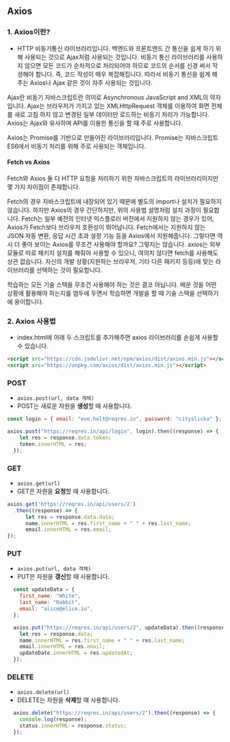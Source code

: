 ## Axios

### 1. Axios이란?

- HTTP 비동기통신 라이브러리입니다. 백엔드와 프론트엔드 간 통신을 쉽게 하기 위해 사용되는 것으로 Ajax처럼 사용되는 것입니다. 비동기 통신 라이브러리를 사용하지 않으면 모든 코드가 순차적으로 처리되어야 하므로 코드의 순서를 신경 써서 작성해야 합니다. 즉, 코드 작성이 매우 복잡해집니다. 따라서 비동기 통신을 쉽게 해주는 Axios나 Ajax 같은 것이 자주 사용되는 것입니다.

Ajax란 비동기 자바스크립트란 의미로 Asynchronous JavaScript and XML의 약자입니다. Ajax는 브라우저가 가지고 있는 XMLHttpRequest 객체를 이용하여 화면 전체를 새로 고침 하지 않고 변경된 일부 데이터만 로드하는 비동기 처리가 가능합니다. Axios는 Ajax와 유사하며 API를 이용한 통신을 할 때 주로 사용합니다.

Axios는 Promise를 기반으로 만들어진 라이브러리입니다. Promise는 자바스크립트 ES6에서 비동기 처리를 위해 주로 사용되는 객체입니다.

#### Fetch vs Axios
Fetch와 Axios 둘 다 HTTP 요청을 처리하기 위한 자바스크립트의 라이브러리이지만 몇 가지 차이점이 존재합니다.

Fetch의 경우 자바스크립트에 내장되어 있기 때문에 별도의 import나 설치가 필요하지 않습니다. 하지만 Axios의 경우 간단하지만, 위의 사용법 설명처럼 설치 과정이 필요합니다.
Fetch는 일부 예전의 인터넷 익스플로러 버전에서 지원하지 않는 경우가 있어, Axios가 Fetch보다 브라우저 호환성이 뛰어납니다.
Fetch에서는 지원하지 않는 JSON 자동 변환, 응답 시간 초과 설정 기능 등을 Axios에서 지원해줍니다.
그렇다면 역시 더 좋아 보이는 Axios를 무조건 사용해야 할까요? 그렇지는 않습니다. axios는 외부 모듈로 따로 패키지 설치를 해줘야 사용할 수 있으니, 여의치 않다면 fetch를 사용해도 상관 없습니다.
자신의 개발 상황(지원하는 브라우저, 기타 다른 패키지 등등)에 맞는 라이브러리를 선택하는 것이 필요합니다.

학습하는 모든 기술 스택을 무조건 사용해야 하는 것은 결코 아닙니다. 배운 것을 어떤 상황에 활용해야 하는지를 염두에 두면서 학습하면 개발을 할 때 기술 스택을 선택하기에 용이합니다.

### 2. Axios 사용법

- index.html에 아래 두 스크립트를 추가해주면 axios 라이브러리를 손쉽게 사용할 수 있습니다.

```html
<script src="https://cdn.jsdelivr.net/npm/axios/dist/axios.min.js"></script>
<script src="https://unpkg.com/axios/dist/axios.min.js"></script>
```

### POST

- `axios.post(url, data 객체)`
- POST는 새로운 자원을 **생성**할 때 사용합니다.

```js
const login = { email: "eve.holt@reqres.in", password: "cityslicka" };

axios.post("https://reqres.in/api/login", login).then((response) => {
    let res = response.data.token;
    token.innerHTML = res;
  });
```

### GET

- `axios.get(url)`
- GET은 자원을 **요청**할 때 사용합니다.

```js
axios.get('https://reqres.in/api/users/2')
  .then((response) => {
      let res = response.data.data;
      name.innerHTML = res.first_name + " " + res.last_name;
      email.innerHTML = res.email;
}); 
```

### PUT

- `axios.put(url, data 객체)`
- PUT은 자원을 **갱신**할 때 사용합니다.

```js
  const updateData = {
    first_name: "White",
    last_name: "Rabbit",
    email: "alice@elice.io",
  };

  axios.put("https://reqres.in/api/users/2", updateData).then((response) => {
    let res = response.data;
    name.innerHTML = res.first_name + " " + res.last_name;
    email.innerHTML = res.email;
    updateDate.innerHTML = res.updatedAt;
  });
```

### DELETE

- `axios.delete(url)`
- DELETE는 자원을 **삭제**할 때 사용합니다.

```js
  axios.delete("https://reqres.in/api/users/2").then((response) => {
    console.log(response);
    status.innerHTML = response.status;
  });
```

